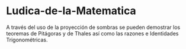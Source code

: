 # Ludica-de-la-Matematica
A través del uso de la proyección de sombras se pueden demostrar los teoremas de Pitágoras y de Thales así como las razones  e Identidades Trigonométricas.

